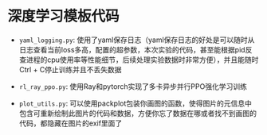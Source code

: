 # 深度学习模板代码

* `yaml_logging.py`: 使用了yaml保存日志（yaml保存日志的好处是可以随时从日志查看当前loss多高，配置的超参数，本次实验的代码，甚至能根据pid反查进程的cpu使用率等性能细节，后续处理实验数据时非常方便），并且能随时Ctrl + C停止训练并且不丢失数据

* `rl_ray_ppo.py`: 使用Ray和pytorch实现了多卡异步并行PPO强化学习训练

* `plot_utils.py`: 可以使用packplot包装你画图的函数，使得图片的元信息中包含可重新绘制此图片的代码和数据，方便你忘了数据在哪或者找不到画图的代码，都隐藏在图片的exif里面了
